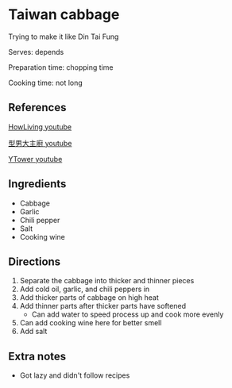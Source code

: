 # Taiwan cabbage

Trying to make it like Din Tai Fung

Serves: depends

Preparation time: chopping time

Cooking time: not long

## References

[HowLiving youtube](https://www.youtube.com/watch?v=HW42yfHcCNg)

[型男大主廚 youtube](https://www.youtube.com/watch?v=-9Ssa6aQnq0)

[YTower youtube](https://www.youtube.com/watch?v=N8WHDQ8Y2qY)

## Ingredients

- Cabbage
- Garlic
- Chili pepper
- Salt
- Cooking wine

## Directions

1. Separate the cabbage into thicker and thinner pieces
2. Add cold oil, garlic, and chili peppers in
3. Add thicker parts of cabbage on high heat
4. Add thinner parts after thicker parts have softened
   - Can add water to speed process up and cook more evenly
5. Can add cooking wine here for better smell
6. Add salt

## Extra notes

- Got lazy and didn't follow recipes
